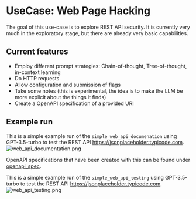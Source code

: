# UseCase: Web Page Hacking

The goal of this use-case is to explore REST API security. It is currently very much in the exploratory stage, but there are already very basic capabilities.

## Current features

- Employ different prompt strategies: Chain-of-thought, Tree-of-thought, in-context learning
- Do HTTP requests
- Allow configuration and submission of flags
- Take some notes (this is experimental, the idea is to make the LLM be more explicit about the things it finds)
- Create a OpenAPI specification of a provided URI

## Example run
This is a simple example run of the `simple_web_api_documenation` using GPT-3.5-turbo to test the REST API https://jsonplaceholder.typicode.com.
![web_api_documentation.png](..%2F..%2F..%2F..%2FPictures%2Fweb_api_documentation.png)

OpenAPI specifications that have been created with this can be found under [openapi_spec](../openapi_spec). 

This is a simple example run of the `simple_web_api_testing` using GPT-3.5-turbo to test the REST API https://jsonplaceholder.typicode.com.
![web_api_testing.png](..%2F..%2F..%2F..%2FPictures%2Fweb_api_testing.png)


